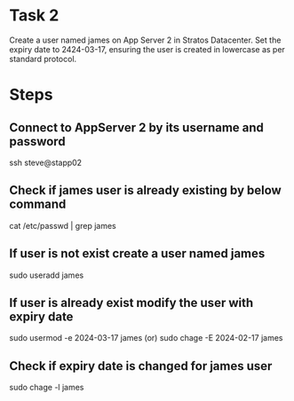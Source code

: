 # Task 2
Create a user named james on App Server 2 in Stratos Datacenter. Set the expiry date to 2424-03-17, ensuring the user is created in lowercase as per standard protocol.

# Steps
## Connect to AppServer 2 by its username and password
ssh steve@stapp02
## Check if james user is already existing by below command
cat /etc/passwd | grep james
## If user is not exist create a user named james 
sudo useradd james
## If user is already exist modify the user with expiry date
sudo usermod -e 2024-03-17 james (or) sudo chage -E 2024-02-17 james
## Check if expiry date is changed for james user
sudo chage -l james

